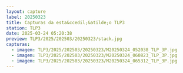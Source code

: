 ```yaml
---
layout: capture
label: 20250323
title: Capturas da esta&ccedil;&atilde;o TLP3
station: TLP3
date: 2025-03-24 05:20:38
preview: TLP3/2025/202503/20250323/stack.jpg
capturas:
  - imagem: TLP3/2025/202503/20250323/M20250324_052038_TLP_3P.jpg
  - imagem: TLP3/2025/202503/20250323/M20250324_060823_TLP_3P.jpg
  - imagem: TLP3/2025/202503/20250323/M20250324_065312_TLP_3P.jpg
---
```

